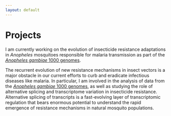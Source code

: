 ```yaml
---
layout: default
---
```


# Projects

I am currently working on the evolution of insecticide resistance adaptations in *Anopheles* mosquitoes responsible for malaria transmission as part of the [*Anopheles gambiae* 1000 genomes](https://www.malariagen.net/projects/ag1000g).

The recurrent evolution of new resistance mechanisms in insect vectors is a major obstacle in our current efforts to curb and eradicate infectious diseases like malaria. In particular, I am involved in the analysis of data from the [*Anopheles gambiae* 1000 genomes](https://www.malariagen.net/projects/ag1000g), as well as studying the role of alternative splicing and transcriptome variation in insecticide resistance. Alternative splicing of transcripts is a fast-evolving layer of transcriptomic regulation that bears enormous potential to understand the rapid emergence of resistance mechanisms in natural mosquito populations.
